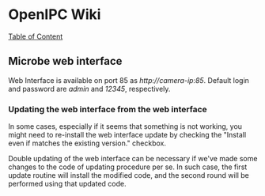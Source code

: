 # OpenIPC Wiki
[Table of Content](../README.md)

Microbe web interface
---------------------

Web Interface is available on port 85 as _http://camera-ip:85_.
Default login and password are _admin_ and _12345_, respectively.

### Updating the web interface from the web interface

In some cases, especially if it seems that something is not working, you might
need to re-install the web interface update by checking the "Install even if
matches the existing version." checkbox.

Double updating of the web interface can be necessary if we've made some changes
to the code of updating procedure per se. In such case, the first update routine
will install the modified code, and the second round will be performed using
that updated code.
